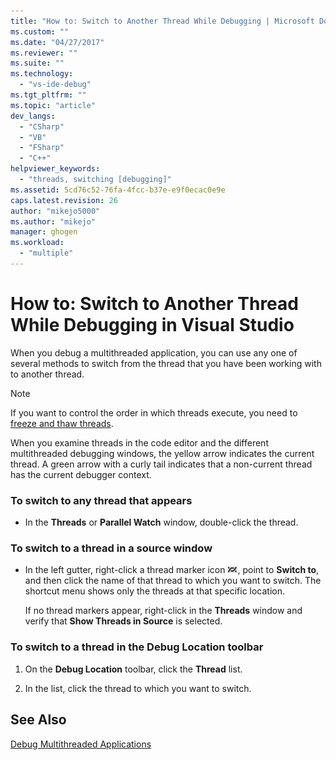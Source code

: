 ```yaml
---
title: "How to: Switch to Another Thread While Debugging | Microsoft Docs"
ms.custom: ""
ms.date: "04/27/2017"
ms.reviewer: ""
ms.suite: ""
ms.technology: 
  - "vs-ide-debug"
ms.tgt_pltfrm: ""
ms.topic: "article"
dev_langs: 
  - "CSharp"
  - "VB"
  - "FSharp"
  - "C++"
helpviewer_keywords: 
  - "threads, switching [debugging]"
ms.assetid: 5cd76c52-76fa-4fcc-b37e-e9f0ecac0e9e
caps.latest.revision: 26
author: "mikejo5000"
ms.author: "mikejo"
manager: ghogen
ms.workload: 
  - "multiple"
---
```

# How to: Switch to Another Thread While Debugging in Visual Studio
When you debug a multithreaded application, you can use any one of several methods to switch from the thread that you have been working with to another thread.

> [!NOTE]
> If you want to control the order in which threads execute, you need to [freeze and thaw threads](../debugger/get-started-debugging-multithreaded-apps.md).

When you examine threads in the code editor and the different multithreaded debugging windows, the yellow arrow indicates the current thread. A green arrow with a curly tail indicates that a non-current thread has the current debugger context.
  
### To switch to any thread that appears 
  
-   In the **Threads** or **Parallel Watch** window, double-click the thread.  
  
### To switch to a thread in a source window  
  
-   In the left gutter, right-click a thread marker icon ![Thread Marker](../debugger/media/dbg-thread-marker.png "ThreadMarker"), point to **Switch to**, and then click the name of that thread to which you want to switch. The shortcut menu shows only the threads at that specific location.  
  
     If no thread markers appear, right-click in the **Threads** window and verify that **Show Threads in Source** is selected.  
  
### To switch to a thread in the Debug Location toolbar  
  
1.  On the **Debug Location** toolbar, click the **Thread** list.  
  
2.  In the list, click the thread to which you want to switch.  
  
## See Also  
 [Debug Multithreaded Applications](../debugger/debug-multithreaded-applications-in-visual-studio.md)
